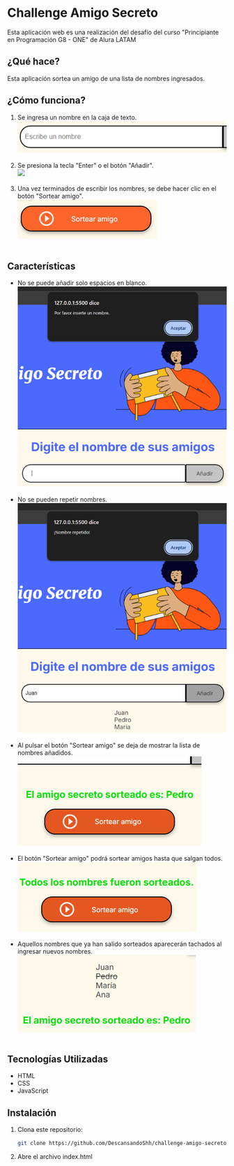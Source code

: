 # Challenge Amigo Secreto
<p>Esta aplicación web es una realización del desafío del curso "Principiante en Programación G8 - ONE" de Alura LATAM</p>

## ¿Qué hace?
Esta aplicación sortea un amigo de una lista de nombres ingresados.

## ¿Cómo funciona?
1. Se ingresa un nombre en la caja de texto.<br>
   ![](imagenes-readme/caja-de-texto.png)<br><br>
2. Se presiona la tecla "Enter" o el botón "Añadir".<br>
   ![](imagenes-readme/tecla-enter-y-boton-añadir.png)<br><br>
3. Una vez terminados de escribir los nombres, se debe hacer clic en el botón "Sortear amigo".<br>
   ![](imagenes-readme/boton-sortear.png)<br><br>

## Características
- No se puede añadir solo espacios en blanco.<br>
   ![](imagenes-readme/no-se-puede-ingresar-espacios-en-blanco.png)<br><br>
- No se pueden repetir nombres.<br>
   ![](imagenes-readme/no-se-puede-repetir-nombres.png)<br><br>
- Al pulsar el botón "Sortear amigo" se deja de mostrar la lista de nombres añadidos.<br>
   ![](imagenes-readme/amigo-sorteado.png)<br><br>
- El botón "Sortear amigo" podrá sortear amigos hasta que salgan todos.<br>
   ![](imagenes-readme/todos-sorteados.png)<br><br>
- Aquellos nombres que ya han salido sorteados aparecerán tachados al ingresar nuevos nombres.<br>
   ![](imagenes-readme/nombre-tachado.png)<br><br>

## Tecnologías Utilizadas
- <span>HTML</span>
- <span>CSS</span>
- <span>JavaScript</span>

## Instalación
1. Clona este repositorio:
   ```bash
   git clone https://github.com/DescansandoShh/challenge-amigo-secreto.git
2. Abre el archivo index.html
   
